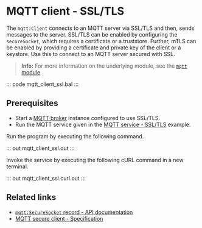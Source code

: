 # MQTT client - SSL/TLS

The `mqtt:Client` connects to an MQTT server via SSL/TLS and then, sends messages to the server. SSL/TLS can be enabled by configuring the `secureSocket`, which requires a certificate or a truststore. Further, mTLS can be enabled by providing a certificate and private key of the client or a keystore. Use this to connect to an MQTT server secured with SSL.

>**Info:** For more information on the underlying module, see the [`mqtt` module](https://lib.ballerina.io/ballerina/mqtt/latest).

::: code mqtt_client_ssl.bal :::

## Prerequisites
- Start a [MQTT broker](https://mqtt.org/software/) instance configured to use SSL/TLS.
- Run the MQTT service given in the [MQTT service - SSL/TLS](/learn/by-example/mqtt-service-ssl) example.

Run the program by executing the following command.

::: out mqtt_client_ssl.out :::

Invoke the service by executing the following cURL command in a new terminal.

::: out mqtt_client_ssl.curl.out :::

## Related links
- [`mqtt:SecureSocket` record - API documentation](https://lib.ballerina.io/ballerina/mqtt/latest#SecureSocket)
- [MQTT secure client - Specification](/spec/mqtt/#322-secure-client)
